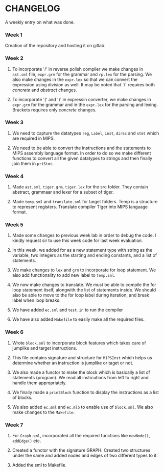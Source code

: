 # CHANGELOG

A weekly entry on what was done.

### Week 1
Creation of the repository and hosting it on gitlab. 

### Week 2
1. To incorporate '/' in reverse polish compiler we make changes in `ast.sml` file, `expr.grm` for the grammar and `rp.lex` for the parsing. We also make changes in the `expr.lex` so that we can convert the expression using division as well. It may be noted that '/' requires both *concrete* and *abstract* changes.

2. To incorporate '(' and ')' in expressin converter, we make changes in `expr.grm` for the grammar and in the `expr.lex` for the parsing and lexing. Brackets requires only *concrete* changes.

### Week 3
1. We need to capture the datatypes `reg`, `Label`, `inst`, `direc` and `stmt` which are required in MIPS. 

2. We need to be able to convert the instructions and the statements to MIPS assembly language format. In order to do so we make different functions to convert all the given datatypes to strings and then finally join them in `prtStmt`.

### Week 4
1. Made `ast.sml`, `tiger.grm`, `tiger.lex` for the src folder. They contain abstract, grammaar and lexer for a subset of tiger.

2. Made `temp.sml` and `translate.sml` for target folders. Temp is a structure to represent registers. Translate compiler Tiger into MIPS language format.

### Week 5
1. Made some changes to previous week lab in order to debug the code. I kindly request sir to use this week code for last week evaluation.

2. In this week, we added for as a new statement type with string as the variable, two integers as the starting and ending constants, and a list of statements.

3. We make changes to `lex` and `grm` to incorporate for loop statement. We also add functionality to add new label to `temp.sml`.

4. We now make changes to translate. We must be able to compile the for loop statement itself, alongwith the list of statements inside. We should also be able to move to the for loop label during iteration, and break label when loop breaks.

5. We have added `ec.sml` and `test.in` to run the compiler

6. We have also added `Makefile` to easily make all the required files.

### Week 6
1. Wrote `block.sml` to incorporate block features which takes care of jumplike and target instructions.

2. This file contains signature and structure for `MIPSInst` which helps us determine whether an instruction is jumplike or taget or not.

3. We also made a functor to make the block which is basically a list of statements (program). We read all instrcutions from left to right and handle them appropriately.

4. We finally made a `printBlock` function to display the instructions as a list of blocks.

5. We also added `ec.sml` and `ec.mlb` to enable use of `block.sml`. We also make changes to the `Makefile`.

### Week 7
1. For `Graph.sml`, incorporated all the required functions like `newNode()`, `addEdge()` etc.

2. Created a functor with the signature GRAPH. Created two structures under the same and added nodes and edges of two different types to it.

3. Added the sml to Makefile.

